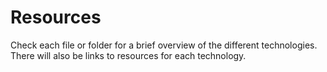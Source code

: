 # Resources

Check each file or folder for a brief overview of the different technologies. There will also be links to resources for each technology.
